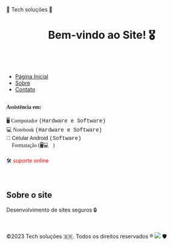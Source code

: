<head>🚀 Tech soluções 🚀 <head>
    
</head> <body>
    <header>
     <h1>Bem-vindo ao Site! 🎖️   </h1>
    </header> <nav>
        <ul>   
            <br  >
<li><a href="#">Página
            Inicial</a></li> <li><a
            href="#">Sobre</a></li> <li><a
            href="#">Contato</a></li>
        </ul> </nav> <main>
        <section> 
            <br  >
            <font face="Times new roman"><strong>Assistência em:  </strong> </font> <br />
            <br />
            <font face="Times new roman"> 🖥️ Computador <font face="Courier">(Hardware e Software) </font> </font> <br />    
            <font face="Times new roman"> 💻 Notebook <font face="Courier">(Hardware e Software) </font> </font> <br />    
       <font face="Arial">📱 Celular Android <font face="Courier">(Software) </font> </font> <br /> 
  <font face="Times new roman">💽 Formatação (🖥️💻📱)</font> <br />    
     <br>   🛠️ <font color="#FF0000">  suporte online </font>
 <footer>
<br>
     <br>
<h2> <font>Sobre o site </font> </h2>
       Desenvolvimento de sites seguros 🔒 <br  /> <p> </p>
       <br  />
<p>&copy;2023 Tech soluções 🇧🇷. Todos
    os direitos reservados ®    <img src="/data/data/com.termux/files/home/cison/SEGURANCA.PNG"/>
    🛡️


</p>   </footer>
